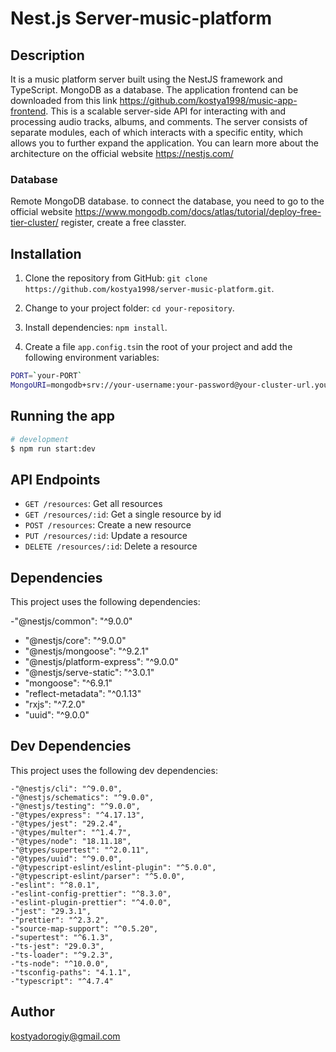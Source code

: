 # Nest.js Server-music-platform

## Description

It is a music platform server built using the NestJS framework and TypeScript. MongoDB as a database. The application frontend can be downloaded from this link https://github.com/kostya1998/music-app-frontend. This is a scalable server-side API for interacting with and processing audio tracks, albums, and comments. The server consists of separate modules, each of which interacts with a specific entity, which allows you to further expand the application. You can learn more about the architecture on the official website https://nestjs.com/

### Database

Remote MongoDB database. to connect the database, you need to go to the official website https://www.mongodb.com/docs/atlas/tutorial/deploy-free-tier-cluster/ register, create a free classter.


## Installation

1. Clone the repository from GitHub: `git clone https://github.com/kostya1998/server-music-platform.git`.

2. Change to your project folder: `cd your-repository`.

3. Install dependencies: `npm install`.

4. Create a file `app.config.ts`in the root of your project and add the following environment variables:

```bash
PORT=`your-PORT`
MongoURI=mongodb+srv://your-username:your-password@your-cluster-url.your-provider.net/your-database-name?retryWrites=true&w=majority
```

## Running the app

```bash
# development
$ npm run start:dev

```

## API Endpoints

- `GET /resources`: Get all resources
- `GET /resources/:id`: Get a single resource by id
- `POST /resources`: Create a new resource
- `PUT /resources/:id`: Update a resource
- `DELETE /resources/:id`: Delete a resource

## Dependencies

This project uses the following dependencies:

-"@nestjs/common": "^9.0.0"

- "@nestjs/core": "^9.0.0"
- "@nestjs/mongoose": "^9.2.1"
- "@nestjs/platform-express": "^9.0.0"
- "@nestjs/serve-static": "^3.0.1"
- "mongoose": "^6.9.1"
- "reflect-metadata": "^0.1.13"
- "rxjs": "^7.2.0"
- "uuid": "^9.0.0"

## Dev Dependencies

This project uses the following dev dependencies:

    -"@nestjs/cli": "^9.0.0",
    -"@nestjs/schematics": "^9.0.0",
    -"@nestjs/testing": "^9.0.0",
    -"@types/express": "^4.17.13",
    -"@types/jest": "29.2.4",
    -"@types/multer": "^1.4.7",
    -"@types/node": "18.11.18",
    -"@types/supertest": "^2.0.11",
    -"@types/uuid": "^9.0.0",
    -"@typescript-eslint/eslint-plugin": "^5.0.0",
    -"@typescript-eslint/parser": "^5.0.0",
    -"eslint": "^8.0.1",
    -"eslint-config-prettier": "^8.3.0",
    -"eslint-plugin-prettier": "^4.0.0",
    -"jest": "29.3.1",
    -"prettier": "^2.3.2",
    -"source-map-support": "^0.5.20",
    -"supertest": "^6.1.3",
    -"ts-jest": "29.0.3",
    -"ts-loader": "^9.2.3",
    -"ts-node": "^10.0.0",
    -"tsconfig-paths": "4.1.1",
    -"typescript": "^4.7.4"

## Author

kostyadorogiy@gmail.com
